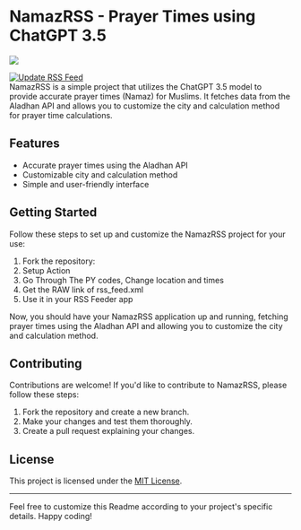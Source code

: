 # NamazRSS - Prayer Times using ChatGPT 3.5
<img src="https://iphonesoft.fr/images/2023/01/chatgpt-logo-header-banner.jpg">

[![Update RSS Feed](https://github.com/khalidekhbo/NamazRSS/actions/workflows/update-rss.yml/badge.svg)](https://github.com/khalidekhbo/NamazRSS/actions/workflows/update-rss.yml)
<br>
NamazRSS is a simple project that utilizes the ChatGPT 3.5 model to provide accurate prayer times (Namaz) for Muslims. It fetches data from the Aladhan API and allows you to customize the city and calculation method for prayer time calculations.

## Features

- Accurate prayer times using the Aladhan API
- Customizable city and calculation method
- Simple and user-friendly interface

## Getting Started

Follow these steps to set up and customize the NamazRSS project for your use:

1. Fork the repository:
2. Setup Action
3. Go Through The PY codes, Change location and times
4. Get the RAW link of rss_feed.xml
5. Use it in your RSS Feeder app

Now, you should have your NamazRSS application up and running, fetching prayer times using the Aladhan API and allowing you to customize the city and calculation method.

## Contributing

Contributions are welcome! If you'd like to contribute to NamazRSS, please follow these steps:

1. Fork the repository and create a new branch.
2. Make your changes and test them thoroughly.
3. Create a pull request explaining your changes.

## License

This project is licensed under the [MIT License](LICENSE).

---

Feel free to customize this Readme according to your project's specific details. Happy coding!
```
